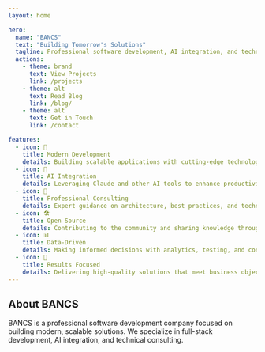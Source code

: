 ```yaml
---
layout: home

hero:
  name: "BANCS"
  text: "Building Tomorrow's Solutions"
  tagline: Professional software development, AI integration, and technical consulting
  actions:
    - theme: brand
      text: View Projects
      link: /projects
    - theme: alt
      text: Read Blog
      link: /blog/
    - theme: alt
      text: Get in Touch
      link: /contact

features:
  - icon: 🚀
    title: Modern Development
    details: Building scalable applications with cutting-edge technologies including TypeScript, Vue, React, and Node.js
  - icon: 🤖
    title: AI Integration
    details: Leveraging Claude and other AI tools to enhance productivity and create intelligent solutions
  - icon: 💼
    title: Professional Consulting
    details: Expert guidance on architecture, best practices, and technology decisions for your projects
  - icon: 🛠️
    title: Open Source
    details: Contributing to the community and sharing knowledge through open-source projects and blog posts
  - icon: 📊
    title: Data-Driven
    details: Making informed decisions with analytics, testing, and continuous improvement
  - icon: 🎯
    title: Results Focused
    details: Delivering high-quality solutions that meet business objectives and user needs
---
```


<div class="max-w-6xl mx-auto px-4 sm:px-6 lg:px-8 py-16">

## About BANCS

BANCS is a professional software development company focused on building modern, scalable solutions. We specialize in full-stack development, AI integration, and technical consulting.

<div class="grid grid-cols-1 lg:grid-cols-2 gap-8 mt-8">
  <InfoSection
    title="Our Approach"
    intro="We believe in:"
    :items="[
      '<strong>Quality over quantity</strong> - Building things right, not just fast',
      '<strong>Open collaboration</strong> - Sharing knowledge and learning together',
      '<strong>Modern tooling</strong> - Using the best tools for the job',
      '<strong>Continuous learning</strong> - Staying current with technology trends'
    ]"
  />

  <InfoSection
    title="What We Build"
    intro="We specialize in:"
    :items="[
      'Full-stack web applications',
      'AI-powered tools and integrations',
      'Developer tooling and automation',
      'Technical documentation and guides'
    ]"
  />
</div>

</div>

<GradientCTA
  heading="Ready to Work Together?"
  description="Whether you have a project in mind or just want to discuss technology, we'd love to hear from you."
  buttonHref="/contact"
  buttonAriaLabel="Navigate to contact page"
  buttonTitle="Visit our contact page to get in touch"
/>

